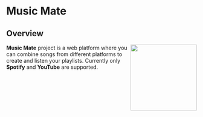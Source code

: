 # Music Mate

## Overview

<img src="./docs/logo.png" align="right" width="175" />

**Music Mate** project is a web platform where you can combine songs from different platforms to create and listen your playlists. Currently only **Spotify** and **YouTube** are supported.